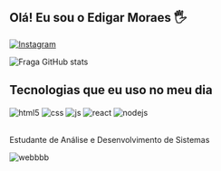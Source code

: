 
## Olá! Eu sou o Edigar Moraes 🖐️

[![Instagram](https://img.shields.io/badge/Instagram-E4405F?style=for-the-badge&logo=instagram&logoColor=white)](https://instagram.com/edigarmoraes)

![Fraga GitHub stats](https://github-readme-stats.vercel.app/api?username=EdigarMoraes&show_icons=true&theme=dracula&count_private=true)


## Tecnologias que eu uso no meu dia

<div style="display: inline_block">
  <img align="center" alt="html5" src="https://img.shields.io/badge/HTML5-E34F26?style=for-the-badge&logo=html5&logoColor=white" />
  <img align="center" alt="css" src="https://img.shields.io/badge/CSS3-1572B6?style=for-the-badge&logo=css3&logoColor=white" />
  <img align="center" alt="js" src="https://img.shields.io/badge/JavaScript-F7DF1E?style=for-the-badge&logo=javascript&logoColor=black" />
    <img align="center" alt="react" src="https://img.shields.io/badge/React-20232A?style=for-the-badge&logo=react&logoColor=61DAFB" />
  <img align="center" alt="nodejs" src="https://img.shields.io/badge/Node.js-43853D?style=for-the-badge&logo=node.js&logoColor=white" />
</div><br/>

Estudante de Análise e Desenvolvimento de Sistemas

![webbbb](https://user-images.githubusercontent.com/113651285/224567923-18b8fec7-081a-442b-af56-80589f0f43e9.gif)
